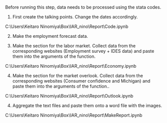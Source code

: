 Before running this step, data needs to be processed using the stata codes.

1. First create the talking points. Change the dates accordingly.

C:\Users\Keitaro Ninomiya\Box\IAR_nino\Report\Code.ipynb

2. Make the employment forecast data.
 
3. Make the section for the labor market. Collect data from the corresponding websites (Employment survey + IDES data) and paste them into the arguments of the function.

C:\Users\Keitaro Ninomiya\Box\IAR_nino\Report\Economy.ipynb

4. Make the section for the market overlook. Collect data from the corresponding websites (Consumer confidence and Michigan) and paste them into the arguments of the function..

C:\Users\Keitaro Ninomiya\Box\IAR_nino\Report\Outlook.ipynb

4. Aggregate the text files and paste them onto a word file with the images.

C:\Users\Keitaro Ninomiya\Box\IAR_nino\Report\MakeReport.ipynb
